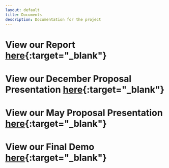 ```yaml
---
layout: default
title: Documents
description: Documentation for the project
---
```


# View our Report [here](https://docs.google.com/document/d/1qp6o2k6W6Ke8sra_D39jfZd1H_OjlNASSlBekGu2Pc4/edit?usp=sharing){:target="_blank"}

# View our December Proposal Presentation [here](https://docs.google.com/presentation/d/1WJfwhL5o8f4s9irOIGFC2aub5qBSDkRH91O1h2-8WdE/edit?usp=sharing){:target="_blank"}

# View our May Proposal Presentation [here](https://docs.google.com/presentation/d/1BCLWOPTjVVB4QPDniXmE1fha5vrVkxLhNceYJGDyPNU/edit?usp=sharing){:target="_blank"}

# View our Final Demo [here](https://youtu.be/QXEUdYHijbA){:target="_blank"}
